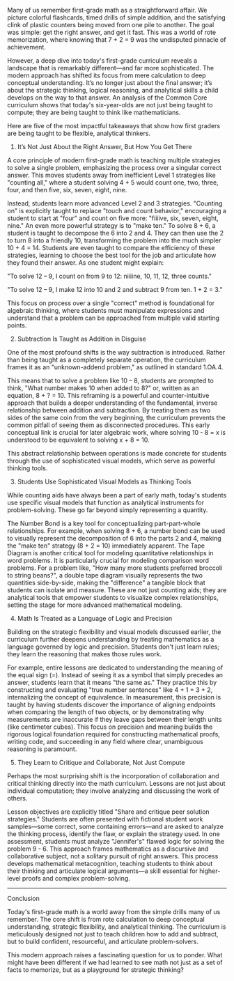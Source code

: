 <!--t 5 Surprising Ways First-Grade Math Is More Advanced Than You Think t-->
<!--d Many of us remember first-grade math as a straightforward affair. We picture colorful flashcards, timed drills of simple addition, and the satisfying d-->
<!--tag Grade 1,EngageNY,Math tag-->

Many of us remember first-grade math as a straightforward affair. We picture colorful flashcards, timed drills of simple addition, and the satisfying clink of plastic counters being moved from one pile to another. The goal was simple: get the right answer, and get it fast. This was a world of rote memorization, where knowing that 7 + 2 = 9 was the undisputed pinnacle of achievement.

However, a deep dive into today's first-grade curriculum reveals a landscape that is remarkably different—and far more sophisticated. The modern approach has shifted its focus from mere calculation to deep conceptual understanding. It’s no longer just about the final answer; it’s about the strategic thinking, logical reasoning, and analytical skills a child develops on the way to that answer. An analysis of the Common Core curriculum shows that today's six-year-olds are not just being taught to compute; they are being taught to think like mathematicians.

Here are five of the most impactful takeaways that show how first graders are being taught to be flexible, analytical thinkers.

1. It’s Not Just About the Right Answer, But How You Get There

A core principle of modern first-grade math is teaching multiple strategies to solve a single problem, emphasizing the process over a singular correct answer. This moves students away from inefficient Level 1 strategies like "counting all," where a student solving 4 + 5 would count one, two, three, four, and then five, six, seven, eight, nine.

Instead, students learn more advanced Level 2 and 3 strategies. "Counting on" is explicitly taught to replace "touch and count behavior," encouraging a student to start at "four" and count on five more: "fiiiive, six, seven, eight, nine." An even more powerful strategy is to "make ten." To solve 8 + 6, a student is taught to decompose the 6 into 2 and 4. They can then use the 2 to turn 8 into a friendly 10, transforming the problem into the much simpler 10 + 4 = 14. Students are even taught to compare the efficiency of these strategies, learning to choose the best tool for the job and articulate how they found their answer. As one student might explain:

"To solve 12 – 9, I count on from 9 to 12: niiiine, 10, 11, 12, three counts."

"To solve 12 – 9, I make 12 into 10 and 2 and subtract 9 from ten. 1 + 2 = 3."

This focus on process over a single "correct" method is foundational for algebraic thinking, where students must manipulate expressions and understand that a problem can be approached from multiple valid starting points.

2. Subtraction Is Taught as Addition in Disguise

One of the most profound shifts is the way subtraction is introduced. Rather than being taught as a completely separate operation, the curriculum frames it as an "unknown-addend problem," as outlined in standard 1.OA.4.

This means that to solve a problem like 10 – 8, students are prompted to think, "What number makes 10 when added to 8?" or, written as an equation, 8 + ? = 10. This reframing is a powerful and counter-intuitive approach that builds a deeper understanding of the fundamental, inverse relationship between addition and subtraction. By treating them as two sides of the same coin from the very beginning, the curriculum prevents the common pitfall of seeing them as disconnected procedures. This early conceptual link is crucial for later algebraic work, where solving 10 - 8 = x is understood to be equivalent to solving x + 8 = 10.

This abstract relationship between operations is made concrete for students through the use of sophisticated visual models, which serve as powerful thinking tools.

3. Students Use Sophisticated Visual Models as Thinking Tools

While counting aids have always been a part of early math, today's students use specific visual models that function as analytical instruments for problem-solving. These go far beyond simply representing a quantity.

The Number Bond is a key tool for conceptualizing part-part-whole relationships. For example, when solving 8 + 6, a number bond can be used to visually represent the decomposition of 6 into the parts 2 and 4, making the "make ten" strategy (8 + 2 = 10) immediately apparent. The Tape Diagram is another critical tool for modeling quantitative relationships in word problems. It is particularly crucial for modeling comparison word problems. For a problem like, "How many more students preferred broccoli to string beans?", a double tape diagram visually represents the two quantities side-by-side, making the "difference" a tangible block that students can isolate and measure. These are not just counting aids; they are analytical tools that empower students to visualize complex relationships, setting the stage for more advanced mathematical modeling.

4. Math Is Treated as a Language of Logic and Precision

Building on the strategic flexibility and visual models discussed earlier, the curriculum further deepens understanding by treating mathematics as a language governed by logic and precision. Students don't just learn rules; they learn the reasoning that makes those rules work.

For example, entire lessons are dedicated to understanding the meaning of the equal sign (=). Instead of seeing it as a symbol that simply precedes an answer, students learn that it means "the same as." They practice this by constructing and evaluating "true number sentences" like 4 + 1 = 3 + 2, internalizing the concept of equivalence. In measurement, this precision is taught by having students discover the importance of aligning endpoints when comparing the length of two objects, or by demonstrating why measurements are inaccurate if they leave gaps between their length units (like centimeter cubes). This focus on precision and meaning builds the rigorous logical foundation required for constructing mathematical proofs, writing code, and succeeding in any field where clear, unambiguous reasoning is paramount.

5. They Learn to Critique and Collaborate, Not Just Compute

Perhaps the most surprising shift is the incorporation of collaboration and critical thinking directly into the math curriculum. Lessons are not just about individual computation; they involve analyzing and discussing the work of others.

Lesson objectives are explicitly titled "Share and critique peer solution strategies." Students are often presented with fictional student work samples—some correct, some containing errors—and are asked to analyze the thinking process, identify the flaw, or explain the strategy used. In one assessment, students must analyze "Jennifer's" flawed logic for solving the problem 9 - 6. This approach frames mathematics as a discursive and collaborative subject, not a solitary pursuit of right answers. This process develops mathematical metacognition, teaching students to think about their thinking and articulate logical arguments—a skill essential for higher-level proofs and complex problem-solving.


--------------------------------------------------------------------------------


Conclusion

Today's first-grade math is a world away from the simple drills many of us remember. The core shift is from rote calculation to deep conceptual understanding, strategic flexibility, and analytical thinking. The curriculum is meticulously designed not just to teach children how to add and subtract, but to build confident, resourceful, and articulate problem-solvers.

This modern approach raises a fascinating question for us to ponder. What might have been different if we had learned to see math not just as a set of facts to memorize, but as a playground for strategic thinking?
